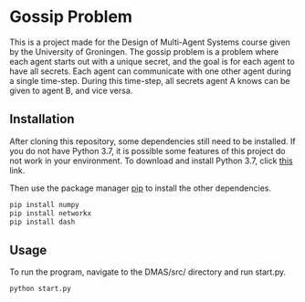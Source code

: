 # Gossip Problem

This is a project made for the Design of Multi-Agent Systems course given by the University of Groningen. The gossip problem is a problem where each agent starts out with a unique secret, and the goal is for each agent to have all secrets. Each agent can communicate with one other agent during a single time-step. During this time-step, all secrets agent A knows can be given to agent B, and vice versa.

## Installation

After cloning this repository, some dependencies still need to be installed. If you do not have Python 3.7, it is possible some features of this project do not work in your environment. To download and install Python 3.7, click [this](https://www.python.org/downloads/) link.

Then use the package manager [pip](https://pip.pypa.io/en/stable/) to install the other dependencies.

```bash
pip install numpy
pip install networkx
pip install dash
```

## Usage
To run the program, navigate to the DMAS/src/ directory and run start.py.

```bash
python start.py
```